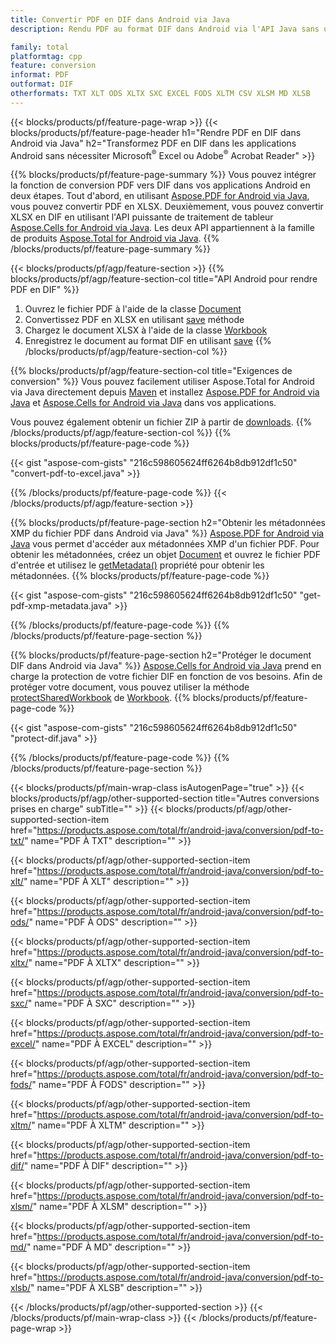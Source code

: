 ```yaml
---
title: Convertir PDF en DIF dans Android via Java
description: Rendu PDF au format DIF dans Android via l'API Java sans utiliser Microsoft Excel ou Adobe Reader

family: total
platformtag: cpp
feature: conversion
informat: PDF
outformat: DIF
otherformats: TXT XLT ODS XLTX SXC EXCEL FODS XLTM CSV XLSM MD XLSB
---
```

{{< blocks/products/pf/feature-page-wrap >}}
{{< blocks/products/pf/feature-page-header h1="Rendre PDF en DIF dans Android via Java" h2="Transformez PDF en DIF dans les applications Android sans nécessiter Microsoft<sup>&reg;</sup> Excel ou Adobe<sup>&reg;</sup> Acrobat Reader" >}}

{{% blocks/products/pf/feature-page-summary %}}
Vous pouvez intégrer la fonction de conversion PDF vers DIF dans vos applications Android en deux étapes. Tout d'abord, en utilisant [Aspose.PDF for Android via Java](https://products.aspose.com/pdf/android-java/), vous pouvez convertir PDF en XLSX. Deuxièmement, vous pouvez convertir XLSX en DIF en utilisant l'API puissante de traitement de tableur [Aspose.Cells for Android via Java](https://products.aspose.com/cells/android-java/). Les deux API appartiennent à la famille de produits [Aspose.Total for Android via Java](https://products.aspose.com/total/android-java/). 
{{% /blocks/products/pf/feature-page-summary  %}}

{{< blocks/products/pf/agp/feature-section >}}
{{% blocks/products/pf/agp/feature-section-col title="API Android pour rendre PDF en DIF" %}}
1. Ouvrez le fichier PDF à l'aide de la classe [Document](https://reference.aspose.com/pdf/java/com.aspose.pdf/Document)
2. Convertissez PDF en XLSX en utilisant [save](https://reference.aspose.com/pdf/java/com.aspose.pdf/Document#save-java.lang.String-com.aspose.pdf.SaveOptions-) méthode
3. Chargez le document XLSX à l'aide de la classe [Workbook](https://reference.aspose.com/cells/java/com.aspose.cells/Workbook)
4. Enregistrez le document au format DIF en utilisant [save](https://reference.aspose.com/cells/java/com.aspose.cells/workbook#save(java.lang.String,%20com.aspose.cells.MéthodeSaveOptions))
{{% /blocks/products/pf/agp/feature-section-col %}}

{{% blocks/products/pf/agp/feature-section-col title="Exigences de conversion" %}}
Vous pouvez facilement utiliser Aspose.Total for Android via Java directement depuis [Maven](https://repository.aspose.com/webapp/#/artifacts/browse/tree/General/repo/com/aspose/aspose-total) et installez [Aspose.PDF for Android via Java](https://docs.aspose.com/pdf/androidjava/installation/) et [Aspose.Cells for Android via Java](https://docs.aspose.com/cells/java/aspose-cells-for-android-via-java-installation/) dans vos applications.

Vous pouvez également obtenir un fichier ZIP à partir de [downloads](https://downloads.aspose.com/total/androidjava).
{{% /blocks/products/pf/agp/feature-section-col %}}
{{% blocks/products/pf/feature-page-code %}}

{{< gist "aspose-com-gists" "216c598605624ff6264b8db912df1c50" "convert-pdf-to-excel.java" >}}



{{% /blocks/products/pf/feature-page-code %}}
{{< /blocks/products/pf/agp/feature-section >}}

{{% blocks/products/pf/feature-page-section  h2="Obtenir les métadonnées XMP du fichier PDF dans Android via Java" %}}
[Aspose.PDF for Android via Java](https://products.aspose.com/pdf/android-java/) vous permet d'accéder aux métadonnées XMP d'un fichier PDF. Pour obtenir les métadonnées, créez un objet [Document](https://reference.aspose.com/pdf/java/com.aspose.pdf/Document) et ouvrez le fichier PDF d'entrée et utilisez le [getMetadata()](https://reference.aspose.com/pdf/java/com.aspose.pdf/Document#getMetadata--) propriété pour obtenir les métadonnées.
{{% blocks/products/pf/feature-page-code %}}

{{< gist "aspose-com-gists" "216c598605624ff6264b8db912df1c50" "get-pdf-xmp-metadata.java" >}}

{{% /blocks/products/pf/feature-page-code  %}}
{{% /blocks/products/pf/feature-page-section %}}

{{% blocks/products/pf/feature-page-section  h2="Protéger le document DIF dans Android via Java" %}}
[Aspose.Cells for Android via Java](https://products.aspose.com/cells/android-java/) prend en charge la protection de votre fichier DIF en fonction de vos besoins. Afin de protéger votre document, vous pouvez utiliser la méthode [protectSharedWorkbook](https://reference.aspose.com/cells/java/com.aspose.cells/workbook#protectSharedWorkbook(java.lang.String)) de [Workbook](https://reference.aspose.com/cells/java/com.aspose.cells/Workbook).
{{% blocks/products/pf/feature-page-code %}}

{{< gist "aspose-com-gists" "216c598605624ff6264b8db912df1c50" "protect-dif.java" >}}

{{% /blocks/products/pf/feature-page-code  %}}
{{% /blocks/products/pf/feature-page-section %}}

{{< blocks/products/pf/main-wrap-class isAutogenPage="true" >}}
{{< blocks/products/pf/agp/other-supported-section title="Autres conversions prises en charge" subTitle="" >}}
{{< blocks/products/pf/agp/other-supported-section-item href="https://products.aspose.com/total/fr/android-java/conversion/pdf-to-txt/" name="PDF À TXT" description="" >}}

{{< blocks/products/pf/agp/other-supported-section-item href="https://products.aspose.com/total/fr/android-java/conversion/pdf-to-xlt/" name="PDF À XLT" description="" >}}

{{< blocks/products/pf/agp/other-supported-section-item href="https://products.aspose.com/total/fr/android-java/conversion/pdf-to-ods/" name="PDF À ODS" description="" >}}

{{< blocks/products/pf/agp/other-supported-section-item href="https://products.aspose.com/total/fr/android-java/conversion/pdf-to-xltx/" name="PDF À XLTX" description="" >}}

{{< blocks/products/pf/agp/other-supported-section-item href="https://products.aspose.com/total/fr/android-java/conversion/pdf-to-sxc/" name="PDF À SXC" description="" >}}

{{< blocks/products/pf/agp/other-supported-section-item href="https://products.aspose.com/total/fr/android-java/conversion/pdf-to-excel/" name="PDF À EXCEL" description="" >}}

{{< blocks/products/pf/agp/other-supported-section-item href="https://products.aspose.com/total/fr/android-java/conversion/pdf-to-fods/" name="PDF À FODS" description="" >}}

{{< blocks/products/pf/agp/other-supported-section-item href="https://products.aspose.com/total/fr/android-java/conversion/pdf-to-xltm/" name="PDF À XLTM" description="" >}}

{{< blocks/products/pf/agp/other-supported-section-item href="https://products.aspose.com/total/fr/android-java/conversion/pdf-to-dif/" name="PDF À DIF" description="" >}}

{{< blocks/products/pf/agp/other-supported-section-item href="https://products.aspose.com/total/fr/android-java/conversion/pdf-to-xlsm/" name="PDF À XLSM" description="" >}}

{{< blocks/products/pf/agp/other-supported-section-item href="https://products.aspose.com/total/fr/android-java/conversion/pdf-to-md/" name="PDF À MD" description="" >}}

{{< blocks/products/pf/agp/other-supported-section-item href="https://products.aspose.com/total/fr/android-java/conversion/pdf-to-xlsb/" name="PDF À XLSB" description="" >}}


{{< /blocks/products/pf/agp/other-supported-section >}}
{{< /blocks/products/pf/main-wrap-class >}}
{{< /blocks/products/pf/feature-page-wrap >}}